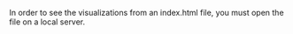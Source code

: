 In order to see the visualizations from an index.html file, you must open the file on a local server.
